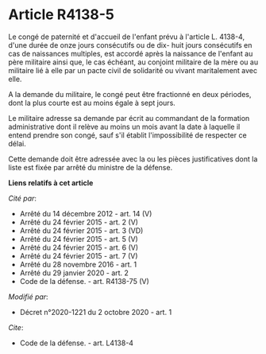 # Article R4138-5

Le congé de paternité et d'accueil de l'enfant prévu à l'article L. 4138-4, d'une durée de onze jours consécutifs ou de dix-
huit jours consécutifs en cas de naissances multiples, est accordé après la naissance de l'enfant au père militaire ainsi
que, le cas échéant, au conjoint militaire de la mère ou au militaire lié à elle par un pacte civil de solidarité ou vivant
maritalement avec elle. 

A la demande du militaire, le congé peut être fractionné en deux périodes, dont la plus courte est au moins égale à sept
jours. 

Le militaire adresse sa demande par écrit au commandant de la formation administrative dont il relève au moins un mois avant
la date à laquelle il entend prendre son congé, sauf s'il établit l'impossibilité de respecter ce délai. 

Cette demande doit être adressée avec la ou les pièces justificatives dont la liste est fixée par arrêté du ministre de la
défense.

**Liens relatifs à cet article**

_Cité par_:

  - Arrêté du 14 décembre 2012 - art. 14 (V)
  - Arrêté du 24 février 2015 - art. 2 (V)
  - Arrêté du 24 février 2015 - art. 3 (VD)
  - Arrêté du 24 février 2015 - art. 5 (V)
  - Arrêté du 24 février 2015 - art. 6 (V)
  - Arrêté du 24 février 2015 - art. 7 (V)
  - Arrêté du 28 novembre 2016 - art. 1
  - Arrêté du 29 janvier 2020 - art. 2
  - Code de la défense. - art. R4138-75 (V)

_Modifié par_:

  - Décret n°2020-1221 du 2 octobre 2020 - art. 1

_Cite_:

  - Code de la défense. - art. L4138-4
